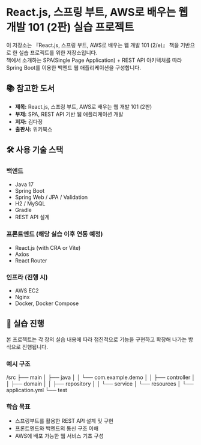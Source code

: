 # React.js, 스프링 부트, AWS로 배우는 웹 개발 101 (2판) 실습 프로젝트

이 저장소는 『React.js, 스프링 부트, AWS로 배우는 웹 개발 101 (2/e)』 책을 기반으로 한 실습 프로젝트를 위한 저장소입니다.  
책에서 소개하는 SPA(Single Page Application) + REST API 아키텍처를 따라 Spring Boot를 이용한 백엔드 웹 애플리케이션을 구성합니다.

## 📚 참고한 도서

- **제목:** React.js, 스프링 부트, AWS로 배우는 웹 개발 101 (2판)  
- **부제:** SPA, REST API 기반 웹 애플리케이션 개발  
- **저자:** 김다정  
- **출판사:** 위키북스

## 🛠️ 사용 기술 스택

### 백엔드
- Java 17
- Spring Boot
- Spring Web / JPA / Validation
- H2 / MySQL
- Gradle
- REST API 설계

### 프론트엔드 (해당 실습 이후 연동 예정)
- React.js (with CRA or Vite)
- Axios
- React Router

### 인프라 (진행 시)
- AWS EC2
- Nginx
- Docker, Docker Compose

## 🧪 실습 진행

본 프로젝트는 각 장의 실습 내용에 따라 점진적으로 기능을 구현하고 확장해 나가는 방식으로 진행됩니다.

### 예시 구조
/src
├── main
│ ├── java
│ │ └── com.example.demo
│ │ ├── controller
│ │ ├── domain
│ │ ├── repository
│ │ └── service
│ └── resources
│ └── application.yml
└── test

### 학습 목표
- 스프링부트를 활용한 REST API 설계 및 구현
- 프론트엔드와 백엔드의 통신 구조 이해
- AWS에 배포 가능한 웹 서비스 기초 구성
